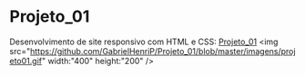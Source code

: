 # Projeto_01
 Desenvolvimento de site responsivo com HTML e CSS: [Projeto_01](https://gabrielhenrip.github.io/Projeto_01/)
 <img src="https://github.com/GabrielHenriP/Projeto_01/blob/master/imagens/projeto01.gif" width:"400" height:"200" />
